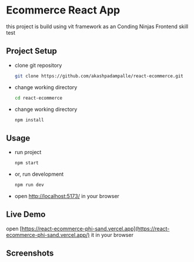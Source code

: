 # Ecommerce React App

this project is build using vit framework as an Conding Ninjas Frontend skill test

## Project Setup

* clone git repository
  
  ```bash
  git clone https://github.com/akashpadampalle/react-ecommerce.git
  ```
* change working directory
  
  ```bash
  cd react-ecommerce
  ```
* change working directory
  
  ```bash
  npm install
  ```

## Usage

* run project
  
  ```bash
  npm start
  ```
* or, run development
  
  ```bash
  npm run dev
  ```
* open  [http://localhost:5173/](http://localhost:5173/) in your browser

## Live Demo

open [https://react-ecommerce-phi-sand.vercel.app](https://react-ecommerce-phi-sand.vercel.app/) it in your browser

## Screenshots

